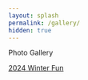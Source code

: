 ```yaml
---
layout: splash
permalink: /gallery/
hidden: true
---
```


Photo Gallery

<a href="/gallery/2024winterfun/">2024 Winter Fun</a>
